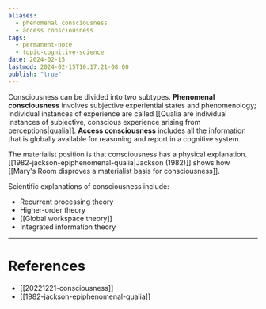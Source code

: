 ```yaml
---
aliases:
  - phenomenal consciousness
  - access consciousness
tags:
  - permanent-note
  - topic-cognitive-science
date: 2024-02-15
lastmod: 2024-02-15T10:17:21-08:00
publish: "true"
---
```

Consciousness can be divided into two subtypes. **Phenomenal consciousness** involves subjective experiential states and phenomenology; individual instances of experience are called [[Qualia are individual instances of subjective, conscious experience arising from perceptions|qualia]]. **Access consciousness** includes all the information that is globally available for reasoning and report in a cognitive system.

The materialist position is that consciousness has a physical explanation. [[1982-jackson-epiphenomenal-qualia|Jackson (1982)]] shows how [[Mary's Room disproves a materialist basis for consciousness]].

Scientific explanations of consciousness include:
- Recurrent processing theory
- Higher-order theory
- [[Global workspace theory]]
- Integrated information theory

---
# References

- [[20221221-consciousness]]
- [[1982-jackson-epiphenomenal-qualia]]